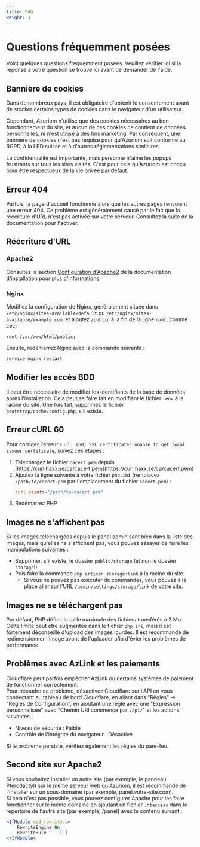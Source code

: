 ```yaml
---
title: FAQ
weight: 3
---
```


# Questions fréquemment posées

Voici quelques questions fréquemment posées. Veuillez vérifier ici si la réponse
à votre question se trouve ici avant de demander de l'aide.

## Bannière de cookies

Dans de nombreux pays, il est obligatoire d'obtenir le consentement avant de stocker
certains types de cookies dans le navigateur d'un utilisateur.

Cependant, Azuriom n'utilise que des cookies nécessaires au bon fonctionnement du site,
et aucun de ces cookies ne contient de données personnelles, ni n'est utilisé à des fins marketing.
Par conséquent, une bannière de cookies n'est pas requise pour qu'Azuriom soit conforme au RGPD, à la LPD suisse
et à d'autres réglementations similaires.

La confidentialité est importante, mais personne n'aime les popups frustrants sur tous les sites visités.
C'est pour cela qu'Azuriom est conçu pour être respectueux de la vie privée par défaut.

## Erreur 404

Parfois, la page d'accueil fonctionne alors que les autres pages renvoient une erreur 404.
Ce problème est généralement causé par le fait que la réécriture d'URL n'est pas activée sur votre serveur.
Consultez la suite de la documentation pour l'activer.

## Réécriture d'URL

### Apache2

Consultez la section [Configuration d'Apache2](installation#apache2) de la documentation d'installation pour plus d'informations.

### Nginx

Modifiez la configuration de Nginx, généralement située dans `/etc/nginx/sites-available/default`
ou `/etc/nginx/sites-available/example.com`, et ajoutez `/public` à la fin de la ligne `root`, comme ceci :
```nginx
root /var/www/html/public;
```

Ensuite, redémarrez Nginx avec la commande suivante :
```sh
service nginx restart
```

## Modifier les accès BDD

Il peut être nécessaire de modifier les identifiants de la base de données après l'installation.
Cela peut se faire fait en modifiant le fichier `.env` à la racine du site.
Une fois fait, supprimez le fichier `bootstrap/cache/config.php`, s'il existe.

## Erreur cURL 60

Pour corriger l'erreur `curl: (60) SSL certificate: unable to get local issuer certificate`, suivez ces étapes :
1. Téléchargez le fichier `cacert.pem` depuis [https://curl.haxx.se/ca/cacert.pem](https://curl.haxx.se/ca/cacert.pem)
2. Ajoutez la ligne suivante à votre fichier `php.ini` (remplacez `/path/to/cacert.pem` par l'emplacement du fichier `cacert.pem`) :
   ```ini
   curl.cainfo="/path/to/cacert.pem"
   ```
3. Redémarrez PHP

## Images ne s'affichent pas

Si les images téléchargées depuis le panel admin sont bien dans la liste des images,
mais qu'elles ne s'affichent pas, vous pouvez essayer de faire les manipulations suivantes :
* Supprimer, s'il existe, le dossier `public/storage` (et non le dossier `storage`!)
* Puis faire la commande `php artisan storage:link` à la racine du site.
    * Si vous ne pouvez pas exécuter de commandes, vous pouvez à la place aller sur l'URL `/admin/settings/storage/link` de votre site.

## Images ne se téléchargent pas

Par défaut, PHP définit la taille maximale des fichiers transférés à 2 Mo.  
Cette limite peut être augmentée dans le fichier `php.ini`, mais il est fortement
déconseillé d'upload des images lourdes. Il est recommandé de redimensionner l'image
avant de l'uploader afin d'évier les problèmes de performance.

## Problèmes avec AzLink et les paiements

Cloudflare peut parfois empêcher AzLink ou certains systèmes de paiement de fonctionner correctement.  
Pour résoudre ce problème, désactivez Cloudflare sur l'API en vous connectant au tableau de bord Cloudflare, en allant dans "Règles" → "Règles de Configuration",
en ajoutant une règle avec une "Expression personnalisée" avec "Chemin URI commence par `/api/`" et les actions suivantes :
* Niveau de sécurité : Faible
* Contrôle de l'intégrité du navigateur : Désactivé

Si le problème persiste, vérifiez également les règles du pare-feu.

## Second site sur Apache2

Si vous souhaitez installer un autre site (par exemple, le panneau Pterodactyl) sur le même serveur web qu'Azuriom, il est recommandé de l'installer sur un sous-domaine (par exemple, panel.votre-site.com).  
Si cela n'est pas possible, vous pouvez configurer Apache pour les faire fonctionner sur le même domaine en ajoutant un fichier `.htaccess` dans le répertoire de l'autre site (par exemple, /panel) avec le contenu suivant :
```apache
<IfModule mod_rewrite.c>
    RewriteEngine On
    RewriteRule ^ - [L]
</IfModule>
```
